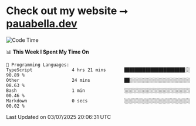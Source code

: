 # Check out my website ⭢ [pauabella.dev](https://pauabella.dev)

<!--START_SECTION:waka-->
![Code Time](http://img.shields.io/badge/Code%20Time-4%2C570%20hrs%2059%20mins-blue)

📊 **This Week I Spent My Time On** 

```text
💬 Programming Languages: 
TypeScript               4 hrs 21 mins       ███████████████████████░░   90.89 % 
Other                    24 mins             ██░░░░░░░░░░░░░░░░░░░░░░░   08.63 % 
Bash                     1 min               ░░░░░░░░░░░░░░░░░░░░░░░░░   00.46 % 
Markdown                 0 secs              ░░░░░░░░░░░░░░░░░░░░░░░░░   00.02 % 
```


 Last Updated on 03/07/2025 20:06:31 UTC
<!--END_SECTION:waka-->
